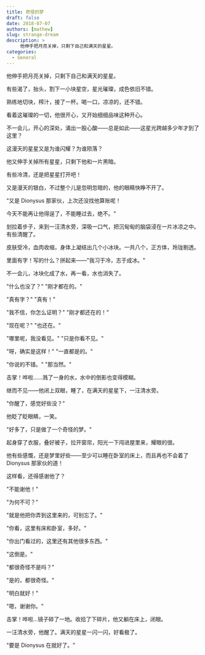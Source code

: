 ```yaml
---
title: 奇怪的梦
draft: false
date: 2018-07-07
authors: [mathew]
slug: strange-dream
description: >
     他伸手把月亮关掉，只剩下自己和满天的星星。
categories:
  - General
---
```




 他伸手把月亮关掉，只剩下自己和满天的星星。

<!-- more -->


 有些渴了，抬头，割下一小块星空，星光璀璨，成色依旧不错。

  熟练地切块，榨汁，接了一杯。喝一口，凉凉的，还不错。

  看着这璀璨的一切，他很开心，又开始细细品味这种开心。

  不一会儿，开心的深处，涌出一股心酸——总是如此——这星光跨越多少年才到了这里？

  这漫天的星星又是为谁闪耀？为谁陨落？

 他又伸手关掉所有星星，只剩下他和一片黑暗。

  有些冷清，还是把星星打开吧！

  又是漫天的银白，不过整个儿是忽明忽暗的，他的眼睛快睁不开了。

 "又是 Dionysus 那家伙，上次还没找他算账呢！

  今天不能再让他得逞了，不能睡过去，绝不。"

 划拉着步子，来到一汪清水旁，深吸一口气，把沉甸甸的脑袋浸在一片冰凉之中。有些清醒了。

  皮肤受冷，血肉收缩，身体上凝结出几个小冰块。一共八个，正方体，玲珑剔透。

  里面有字！写的什么？拼起来——"我习于冷，志于成冰。"

  不一会儿，冰块化成了水，再一看，水也消失了。

 "什么也没了？" "刚才都在的。"

 "真有字？" "真有！"

 "我不信，你怎么证明？" "刚才都还在的！"

 "现在呢？" "也还在。"

 "哪里呢，我没看见。" "只是你看不见。"

 "呀，确实是这样！" "一直都是的。"

 "你说的不错。" "那当然。"

 击掌！哗啦……溅了一身的水，水中的倒影也变得模糊。

  继而不见——他闭上双眼，睡了，在满天的星星下，一汪清水旁。

 "你醒了，感觉好些没？"

 他眨了眨眼睛，一笑。

 "好多了，只是做了一个奇怪的梦。"

 起身穿了衣服，叠好被子，拉开窗帘，阳光一下闯进屋里来，耀眼的很。

  他有些感慨，还是梦里好些——至少可以睡在卧室的床上，而且再也不会着了 Dionysus 那家伙的道！

  这样看，还得感谢他了？

 "不能谢他！"

  "为何不可？"

 "就是他把你弄到这里来的，可别忘了。"

  "你看，这里有床和卧室，多好。"

 "你出门看过的，这里还有其他很多东西。"

  "这倒是。"

 "都很奇怪不是吗？"

  "是的，都很奇怪。"

 "明白就好！"

  "嗯，谢谢你。"

 击掌！哗啦...镜子碎了一地。收拾了下碎片，他又躺在床上，闭眼。

 一汪清水旁，他醒了。满天的星星一闪一闪，好看极了。

 "要是 Dionysus 在就好了。"

